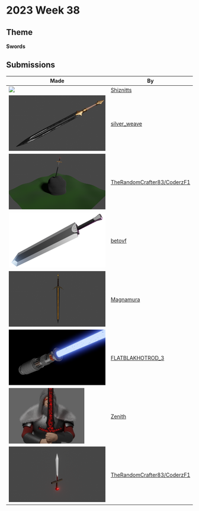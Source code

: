 # 2023 Week 38


## Theme

**Swords**


## Submissions

| Made | By |
|------|----|
| <img src="./Shiznitts/303.gif" height="150" /> | [Shiznitts](./Shiznitts/) |
| <img src="./silver_weave/Broadsword.png" height="150" /> | [silver_weave](./silver_weave/) |
| <img src="./TheRandomCrafter83/sword.png" height="150" /> | [TheRandomCrafter83/CoderzF1](./TheRandomCrafter83/) |
| <img src="./betovf/big-sword.png" height="150" /> | [betovf](./betovf/) |
| <img src="./Magnamura/Sword.png" height="150" /> | [Magnamura](./Magnamura/) |
| <img src="./FLATBLAKHOTROD_3/Lightsaber_010.png" height="150" /> | [FLATBLAKHOTROD_3](./FLATBLAKHOTROD_3/) |
| <img src="./Zenith/swordsman.png" height="150" /> | [Zenith](./Zenith/) |
| <img src="./TheRandomCrafter83/sword2.png" height="150" /> | [TheRandomCrafter83/CoderzF1](./TheRandomCrafter83/) |
